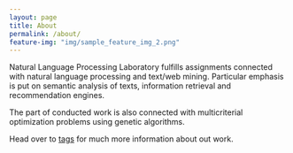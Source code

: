 ```yaml
---
layout: page
title: About
permalink: /about/
feature-img: "img/sample_feature_img_2.png"
---
```


Natural Language Processing Laboratory fulfills assignments connected with natural language processing and text/web mining. Particular emphasis is put on semantic analysis of texts, information retrieval and recommendation engines.

The part of conducted work is also connected with multicriterial optimization problems using genetic algorithms. 

Head over to [tags]({{site.url}}/tags/) for much more information about out work.

